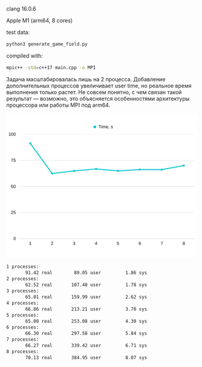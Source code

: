 clang 16.0.6

Apple M1 (arm64, 8 cores)

test data:

```bash
python3 generate_game_field.py
```

compiled with:

```bash
mpic++ -std=c++17 main.cpp -o MPI
```

Задача масштабировалась лишь на 2 процесса. Добавление дополнительных процессов увеличивает user time, но реальное
время выполнения только растет. Не совсем понятно, с чем связан такой результат — возможно, это объясняется
особенностями архитектуры процессора или работы MPI под arm64.

![](results_chart.png)

```
1 processes:
       91.42 real        89.05 user         1.86 sys
2 processes:
       62.52 real       107.40 user         1.78 sys
3 processes:
       65.01 real       159.99 user         2.62 sys
4 processes:
       66.86 real       213.21 user         3.78 sys
5 processes:
       65.00 real       253.08 user         4.30 sys
6 processes:
       66.30 real       297.58 user         5.84 sys
7 processes:
       66.27 real       339.42 user         6.71 sys
8 processes:
       70.13 real       384.95 user         8.07 sys
```
